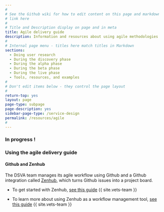 ```yaml
---
#
# See the Github wiki for how to edit content on this page and markdown styles you can use:
# link here
#
# Title and Description display on page and in meta
title: Agile delivery guide
description: Information and resources about using agile methodologies as you work on the Veteran Tools Platform.
#
# Internal page menu - titles here match titles in Markdown
sections:
  - Doing user research
  - During the discovery phase
  - During the alpha phase
  - During the beta phase
  - During the live phase
  - Tools, resources, and examples
#
# Don't edit items below - they control the page layout
#
return-top: yes
layout: page
page-type: subpage
page-description: yes
sidebar-page-type: /service-design
permalink: /resources/agile
#
---
```

### In progress !

### Using the agile delivery guide


#### Github and Zenhub

The DSVA team manages its agile workflow using Github and a Github integration called <a title="go to Zenhub" href="https://zenhub.com" target="_blank">Zenhub</a>, which turns Github issues into a project board.

* To get started with Zenhub, <a title="go to Zenhub overview" href="https://github.com/department-of-veterans-affairs/vets.gov-team/blob/master/Work%20Practices/Onboarding%20and%20Offboarding/zenhub_onboarding.pdf" target="_blank">see this guide</a>
{{ site.vets-team }}

* To learn more about using Zenhub as a workflow management tool, <a title="go to Zenhub overview" href="https://github.com/department-of-veterans-affairs/vets.gov-team/blob/master/Work%20Practices/Product%20Management/zenhub_product_management.pdf" target="_blank">see this guide</a>
{{ site.vets-team }}

<!--If you have any questions about setting up Zenhub, contact Ryan at ryan.luu@adhocteam.us.-->

<!--
Topics:
- alignment with VIP
- use of Github in VIP
- other relationships between dsva and vip processes
- Links to basic agile references
-->


<!--
- other improvements in the new memo
- cd1 and cd2
- team structure - and use them agiley too! - flex in relation to the work that needs to be done

includes refs to
* To learn more about Agile project management, start with this <a title="Go to agile overview" href="https://www.gov.uk/service-manual/agile-delivery/agile-government-services-introduction" target="_blank">overview from Gov.UK</a>.
* 18f ?
* Ontario ?
* generic agile methods ?

## Agile Resources
At Vets.gov we use a Agile Software Development process and measure our work in two week sprints. If you'd like to learn more about planning agile sprints checkout [18f's agile guide](https://lean-product-design.18f.gov/9-plan-sprint-agile/).



-->
